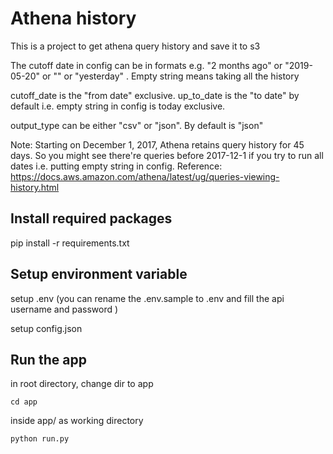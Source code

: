 
# Athena history

This is a project to get athena query history and save it to s3 <br />

The cutoff date in config can be in formats e.g. "2 months ago" or "2019-05-20" or "" or "yesterday" . Empty string means taking all the history 

cutoff_date is the "from date" exclusive. up_to_date is the "to date" by default i.e. empty string in config is today exclusive.

output_type can be either "csv" or "json". By default is "json"

Note: Starting on December 1, 2017, Athena retains query history for 45 days. So you might see there're queries before 2017-12-1 if you try to run all dates i.e. putting empty string in config. Reference: https://docs.aws.amazon.com/athena/latest/ug/queries-viewing-history.html

## Install required packages

pip install -r requirements.txt


## Setup environment variable 

setup .env (you can rename the .env.sample to .env and fill the api username and password )  <br />

setup config.json


## Run the app 

in root directory, change dir to app 

```cd app```

inside app/ as working directory

```python run.py```
